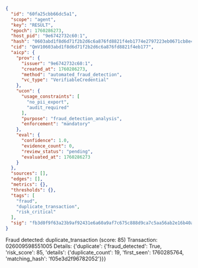 ```json
{
  "id": "60fa25cbb66dc5a1",
  "scope": "agent",
  "key": "RESULT",
  "epoch": 1760286273,
  "host_pid": "9e6742732c60:1",
  "hash": "0603abd1f8d6d71f2b2d6c6a876fd8821f4eb1774e2797223eb0671cb8e4b89c",
  "cid": "QmV10603abd1f8d6d71f2b2d6c6a876fd8821f4eb177",
  "aicp": {
    "prov": {
      "issuer": "9e6742732c60:1",
      "created_at": 1760286273,
      "method": "automated_fraud_detection",
      "vc_type": "VerifiableCredential"
    },
    "ucon": {
      "usage_constraints": [
        "no_pii_export",
        "audit_required"
      ],
      "purpose": "fraud_detection_analysis",
      "enforcement": "mandatory"
    },
    "eval": {
      "confidence": 1.0,
      "evidence_count": 0,
      "review_status": "pending",
      "evaluated_at": 1760286273
    }
  },
  "sources": [],
  "edges": [],
  "metrics": {},
  "thresholds": {},
  "tags": [
    "fraud",
    "duplicate_transaction",
    "risk_critical"
  ],
  "sig": "fb3d0f9f63a23b9af92431e6a60a9af7c675c888d9ca7c5aa56ab2e16b40a02b"
}
```

Fraud detected: duplicate_transaction (score: 85)
Transaction: 026009598551005
Details: {'duplicate': {'fraud_detected': True, 'risk_score': 85, 'details': {'duplicate_count': 19, 'first_seen': 1760285764, 'matching_hash': 'f05e3d2f96782052'}}}